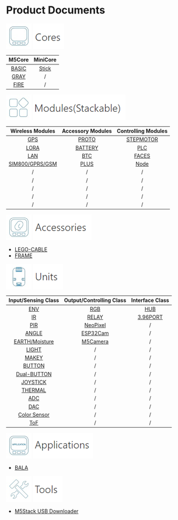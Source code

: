# Product Documents

<img src='assets/img/product_pics/1.jpg'> <img src='assets/img/product_pics/cores.png'>

| M5Core        | MiniCore      |
| :----------:  |:------------: |
| [BASIC](product_documents/m5stack-core/m5core_basic)         | [Stick](minicore_stick)         |
| [GRAY](product_documents/m5stack-core/m5core_gray)          | /            |
| [FIRE](product_documents/m5stack-core/m5core_fire)          | /            |



<img src='assets/img/product_pics/2.jpg'> <img src='assets/img/product_pics/module.png'>

| Wireless Modules      | Accessory Modules  | Controlling Modules   |
| :------------------:  |:------------------:| :--------------------:|
| [GPS](product_documents/modules/module_gps) | [PROTO](product_documents/modules/module_proto) | [STEPMOTOR](product_documents/modules/module_stepmotor)|
| [LORA](product_documents/modules/module_lora)                  | [BATTERY](product_documents/modules/module_battery)            | [PLC](product_documents/modules/module_plc)                     |
| [LAN](product_documents/modules/module_lan)                   | [BTC](product_documents/modules/module_btc)                | [FACES](product_documents/modules/module_face)                     |
| [SIM800/GPRS/GSM](product_documents/modules/module_sim800)       | [PLUS](product_documents/modules/module_plus)                  | [Node](product_documents/modules/module_node)                     |
| /                     | /                  | /                     |
| /                     | /                  | /                     |
| /                     | /                  | /                     |
| /                     | /                  | /                     |
| /                     | /                  | /                     |


<img src='assets/img/product_pics/5.jpg'> <img src='assets/img/product_pics/accessory.png'>

- [LEGO-CABLE](product_documents/cables/accessory_lego_cable)
- [FRAME](product_documents/accessory_frame)



<img src='assets/img/product_pics/3.jpg'> <img src='assets/img/product_pics/unit.png'>

| Input/Sensing Class   | Output/Controlling Class  | Interface Class   |
| :-------------------: |:------------------------: | :----------------:|
| [ENV](product_documents/units/unit_env)                   | [RGB](product_documents/units/unit_rgb)                       | [HUB](product_documents/units/unit_hub)               |
| [IR](product_documents/units/unit_ir)                    | [RELAY](product_documents/units/unit_relay)                         | [3.96PORT](product_documents/units/unit_396port)          |
| [PIR](product_documents/units/unit_pir)                   | [NeoPixel](product_documents/units/unit_neopixel)                         | /                 |
| [ANGLE](product_documents/units/unit_angle)                   | [ESP32Cam](product_documents/units/unit_esp32cam)                         | /                  |
| [EARTH/Moisture](product_documents/units/unit_moisture)        | [M5Camera](product_documents/units/unit_m5camera)                         | /                 |
| [LIGHT](product_documents/units/unit_light)                 | /                         | /                 |
| [MAKEY](product_documents/units/unit_makey)                   | /                         | /                 |
| [BUTTON](product_documents/units/unit_button)                   | /                         | /                 |
| [Dual-BUTTON](product_documents/units/unit_dual_button)                   | /                         | /                 |
| [JOYSTICK](product_documents/units/unit_joystick)                   | /                         | /                 |
| [THERMAL](product_documents/units/unit_thermal)                   | /                         | /                 |
| [ADC](product_documents/units/unit_ADC)                   | /                         | /                 |
| [DAC](product_documents/units/unit_DAC)                   | /                         | /                 |
| [Color Sensor](product_documents/units/unit_color_sensor)                   | /                         | /                 |
| [ToF](product_documents/units/unit_tof)                   | /                         | /                 |





<img src='assets/img/product_pics/4.jpg'> <img src='assets/img/product_pics/application.png'>

- [BALA](product_documents/applications/application_bala)


<img src='assets/img/product_pics/6.jpg'> <img src='assets/img/product_pics/tool.png'>

- [M5Stack USB Downloader](product_documents/tools/tool_usb_downloader)
